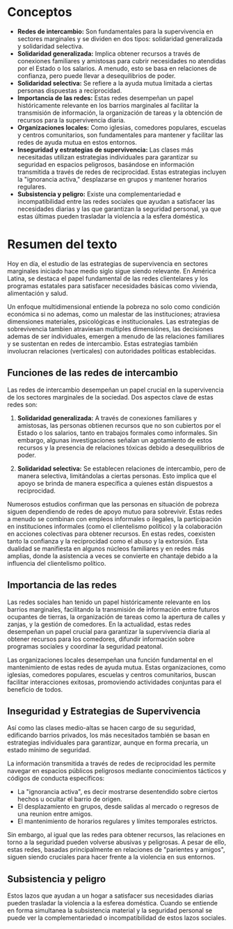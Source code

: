 # Conceptos

- **Redes de intercambio:** Son fundamentales para la supervivencia en sectores marginales y se dividen en dos tipos: solidaridad generalizada y solidaridad selectiva.  
- **Solidaridad generalizada:** Implica obtener recursos a través de conexiones familiares y amistosas para cubrir necesidades no atendidas por el Estado o los salarios. A menudo, esto se basa en relaciones de confianza, pero puede llevar a desequilibrios de poder.
- **Solidaridad selectiva:** Se refiere a la ayuda mutua limitada a ciertas personas dispuestas a reciprocidad.
- **Importancia de las redes:** Estas redes desempeñan un papel históricamente relevante en los barrios marginales al facilitar la transmisión de información, la organización de tareas y la obtención de recursos para la supervivencia diaria.
- **Organizaciones locales:** Como iglesias, comedores populares, escuelas y centros comunitarios, son fundamentales para mantener y facilitar las redes de ayuda mutua en estos entornos.
- **Inseguridad y estrategias de supervivencia:** Las clases más necesitadas utilizan estrategias individuales para garantizar su seguridad en espacios peligrosos, basándose en información transmitida a través de redes de reciprocidad. Estas estrategias incluyen la "ignorancia activa," desplazarse en grupos y mantener horarios regulares.
- **Subsistencia y peligro:** Existe una complementariedad e incompatibilidad entre las redes sociales que ayudan a satisfacer las necesidades diarias y las que garantizan la seguridad personal, ya que estas últimas pueden trasladar la violencia a la esfera doméstica.
# Resumen del texto

Hoy en día, el estudio de las estrategias de supervivencia en sectores marginales iniciado hace medio siglo sigue siendo relevante. En América Latina, se destaca el papel fundamental de las redes clientelares y los programas estatales para satisfacer necesidades básicas como vivienda, alimentación y salud.

Un enfoque multidimensional entiende la pobreza no solo como condición económica si no ademas, como un malestar de las instituciones; atraviesa dimensiones materiales, psicológicas e institucionales. Las estrategias de sobrevivencia tambien atraviesan multiples dimensiónes, las decisiones ademas de ser individuales, emergen a menudo de las relaciones familiares y se sustentan en redes de intercambio. Estas estrategias también involucran relaciones (verticales) con autoridades políticas establecidas.

## Funciones de las redes de intercambio

Las redes de intercambio desempeñan un papel crucial en la supervivencia de los sectores marginales de la sociedad. Dos aspectos clave de estas redes son:

1. **Solidaridad generalizada:** A través de conexiones familiares y amistosas, las personas obtienen recursos que no son cubiertos por el Estado o los salarios, tanto en trabajos formales como informales. Sin embargo, algunas investigaciones señalan un agotamiento de estos recursos y la presencia de relaciones tóxicas debido a desequilibrios de poder.
    
2. **Solidaridad selectiva:** Se establecen relaciones de intercambio, pero de manera selectiva, limitándolas a ciertas personas. Esto implica que el apoyo se brinda de manera específica a quienes están dispuestos a reciprocidad.

Numerosos estudios confirman que las personas en situación de pobreza siguen dependiendo de redes de apoyo mutuo para sobrevivir. Estas redes a menudo se combinan con empleos informales o ilegales, la participación en instituciones informales (como el clientelismo político) y la colaboración en acciones colectivas para obtener recursos. En estas redes, coexisten tanto la confianza y la reciprocidad como el abuso y la extorsión. Esta dualidad se manifiesta en algunos núcleos familiares y en redes más amplias, donde la asistencia a veces se convierte en chantaje debido a la influencia del clientelismo político.

## Importancia de las redes

Las redes sociales han tenido un papel históricamente relevante en los barrios marginales, facilitando la transmisión de información entre futuros ocupantes de tierras, la organización de tareas como la apertura de calles y zanjas, y la gestión de comedores. En la actualidad, estas redes desempeñan un papel crucial para garantizar la supervivencia diaria al obtener recursos para los comedores, difundir información sobre programas sociales y coordinar la seguridad peatonal.

Las organizaciones locales desempeñan una función fundamental en el mantenimiento de estas redes de ayuda mutua. Estas organizaciones, como iglesias, comedores populares, escuelas y centros comunitarios, buscan facilitar interacciones exitosas, promoviendo actividades conjuntas para el beneficio de todos.

## Inseguridad y Estrategias de Supervivencia

Así como las clases medio-altas se hacen cargo de su seguridad, edificando barrios privados, los más necesitados también se basan en estrategias individuales para garantizar, aunque en forma precaria, un estado mínimo de seguridad.

La información transmitida a través de redes de reciprocidad les permite navegar en espacios públicos peligrosos mediante conocimientos tácticos y códigos de conducta específicos:
- La "ignorancia activa", es decir mostrarse desentendido sobre ciertos hechos u ocultar el barrio de origen.
- El desplazamiento en grupos, desde salidas al mercado o regresos de una reunion entre amigos.
- El mantenimiento de horarios regulares y límites temporales estrictos.

Sin embargo, al igual que las redes para obtener recursos, las relaciones en torno a la seguridad pueden volverse abusivas y peligrosas. A pesar de ello, estas redes, basadas principalmente en relaciones de "parientes y amigos", siguen siendo cruciales para hacer frente a la violencia en sus entornos.

## Subsistencia y peligro

Estos lazos que ayudan a un hogar a satisfacer sus necesidades diarias pueden trasladar la violencia a la esferea doméstica. Cuando se entiende en forma simultanea la subsistencia material y la seguridad personal se puede ver la complementariedad o incompatibilidad de estos lazos sociales.